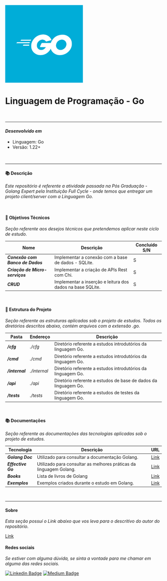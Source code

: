 <img src="https://github.com/DiegoJCordeiro/DiegoJCordeiro/blob/main/assets/Go-logo.png" width=250>

# Linguagem de Programação - Go

</br>

<hr>


#### ***Desenvolvido em***

- Linguagem: Go
- Versão: 1.22+

</br>

<hr>

#### **📚 Descrição**

*Este repositório é referente a atividade passada na Pós Graduação - Golang Expert pela Instituição Full Cycle - onde temos que entregar um projeto client/server com a Linguagem Go.*

</br>

#### **🎯 Objetivos Técnicos**

*Seção referente aos desejos técnicos que pretendemos aplicar neste ciclo de estudo.*

| Nome                           | Descrição                                                  | Concluído S/N |
|--------------------------------|------------------------------------------------------------|--------------|
| ***Conexão com Banco de Dados*** | Implementar a conexão com a base de dados - SQLite.        | S            |
| ***Criação de Micro-serviços*** | Implementar a criação de APIs Rest com Chi.                | S            |
| ***CRUD***                     | Implementar a inserção e leitura dos dados na base SQLite. | S            |

</br>

#### **📁 Estrutura do Projeto**

*Seção referente as estruturas aplicadas sob o projeto de estudos. Todos os diretórios descritos abaixo, contém arquivos com a extensão .go.*

| Pasta           | Endereço     | Descrição                                                                           |
|-----------------|--------------|-------------------------------------------------------------------------------------|
| ***/cfg***      | *./cfg*      | Diretório referente a estudos introdutórios da linguagem Go.                        |
| ***/cmd***      | *./cmd*      | Diretório referente a estudos introdutórios da linguagem Go.                        |
| ***/internal*** | *./internal* | Diretório referente a estudos introdutórios da linguagem Go.                        |
| ***/api***      | *./api* | Diretório referente a estudos de base de dados da linguagem Go.                     |
| ***/tests***    | *./tests* | Diretório referente a estudos de testes da linguagem Go.                            |

</br>

#### **📚 Documentações**

*Seção referente as documentações das tecnologias aplicadas sob o projeto de estudos.*

| Tecnologia         | Descrição                                                          | URL                                        |
|--------------------|--------------------------------------------------------------------|--------------------------------------------|
| ***Golang Doc***   | Utilizado para consultar a documentação Golang.                    | [Link](https://go.dev/doc/)                |
| ***Effective Go*** | Utilizado para consultar as melhores práticas da linguagem Golang. | [Link](https://go.dev/doc/effective_go)    |
| ***Books***        | Lista de livros de Golang                                          | [Link](https://github.com/dariubs/GoBooks) | 
| ***Exemplos***     | Exemplos criados durante o estudo em Golang.                       | [Link](./docs/pages/Examples.md)           |

</br>

<hr>


#### **Sobre**

*Esta seção possuí o Link abaixo que vos leva para o descritivo do autor do repositório.*

[Link](./docs/pages/Author.md)

#### **Redes sociais**

*Se estiver com alguma dúvida, se sinta a vontade para me chamar em alguma das redes sociais.*

[![Linkedin Badge](https://img.shields.io/badge/-Linkedin-blue?style=for-the-badge&logo=Linkedin&logoColor=white&link=https://github.com/DiegoJCordeiro)](https://www.linkedin.com/in/diego-cordeiro-552948229/) [![Medium Badge](https://img.shields.io/badge/-Medium-black?style=for-the-badge&logo=Medium&logoColor=white&link=https://github.com/DiegoJCordeiro)](https://medium.com/@diegocordeiro.contatos) 